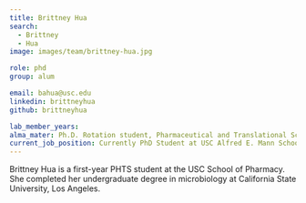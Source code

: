 ```yaml
---
title: Brittney Hua
search:
  - Brittney 
  - Hua
image: images/team/brittney-hua.jpg

role: phd
group: alum

email: bahua@usc.edu
linkedin: brittneyhua
github: brittneyhua

lab_member_years:
alma_mater: Ph.D. Rotation student, Pharmaceutical and Translational Sciences (PHTS) Program, USC School of Pharmacy
current_job_position: Currently PhD Student at USC Alfred E. Mann School of Pharmacy and Pharmaceutical Sciences
---
```


Brittney Hua is a first-year PHTS student at the USC School of Pharmacy. She completed her undergraduate degree in microbiology at California State University, Los Angeles. 
